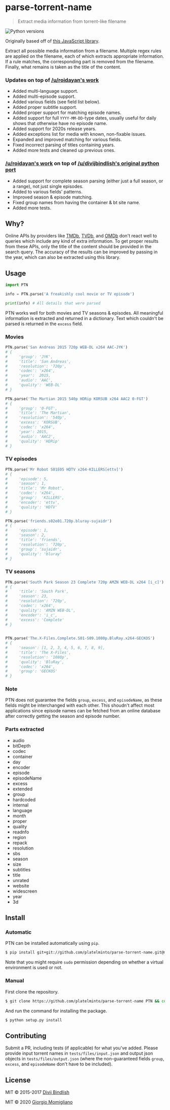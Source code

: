 # parse-torrent-name

> Extract media information from torrent-like filename

![Python versions](https://img.shields.io/badge/Python-2.7%2C%203.3-brightgreen.svg?style=flat-square)

Originally based off of [this JavaScript
library](https://github.com/jzjzjzj/parse-torrent-name).

Extract all possible media information from a filename. Multiple regex 
rules are applied on the filename, each of which extracts appropriate
information. If a rule matches, the corresponding part
is removed from the filename. Finally, what remains is taken as the
title of the content.

### Updates on top of [/u/roidayan's work](https://github.com/roidayan/parse-torrent-name/tree/updates)

- Added multi-language support.
- Added multi-episode support.
- Added various fields (see field list below).
- Added proper subtitle support.
- Added proper support for matching episode names.
- Added support for full `YYYY-MM-DD`-type dates, usually useful for daily shows that otherwise have no episode name.
- Added support for 2020s release years.
- Added exceptions list for media with known, non-fixable issues.
- Expanded and improved matching for various fields.
- Fixed incorrect parsing of titles containing years.
- Added more tests and cleaned up previous ones.


### [/u/roidayan's work](https://github.com/roidayan/parse-torrent-name/tree/updates) on top of [/u/divijbindlish's original python port](https://github.com/divijbindlish/parse-torrent-name)

- Added support for complete season parsing (either just a full season, or a range), not just single episodes.
- Added to various fields' patterns.
- Improved season & episode matching.
- Fixed group names from having the container & bt site name.
- Added more tests.


## Why?

Online APIs by providers like
[TMDb](https://www.themoviedb.org/documentation/api),
[TVDb](http://thetvdb.com/wiki/index.php?title=Programmers_API), and
[OMDb](http://www.omdbapi.com/) don't react well to
queries which include any kind of extra information. To get proper results from
these APIs, only the title of the content should be provided in the search
query. The accuracy of the results can be
improved by passing in the year, which can also be extracted using this library.

## Usage

```py
import PTN

info = PTN.parse('A freakishly cool movie or TV episode')

print(info) # All details that were parsed
```

PTN works well for both movies and TV seasons & episodes. All meaningful information is
extracted and returned in a dictionary. Text which couldn't be
parsed is returned in the `excess` field.

### Movies

```py
PTN.parse('San Andreas 2015 720p WEB-DL x264 AAC-JYK')
# {
#     'group': 'JYK',
#     'title': 'San Andreas',
#     'resolution': '720p',
#     'codec': 'x264',
#     'year':  2015,
#     'audio': 'AAC',
#     'quality': 'WEB-DL'
# }

PTN.parse('The Martian 2015 540p HDRip KORSUB x264 AAC2 0-FGT')
# {
#     'group': '0-FGT',
#     'title': 'The Martian',
#     'resolution': '540p',
#     'excess': 'KORSUB',
#     'codec': 'x264',
#     'year': 2015,
#     'audio': 'AAC2',
#     'quality': 'HDRip'
# }
```

### TV episodes 

```py
PTN.parse('Mr Robot S01E05 HDTV x264-KILLERS[ettv]')
# {
#     'episode': 5,
#     'season': 1,
#     'title': 'Mr Robot',
#     'codec': 'x264',
#     'group':  'KILLERS',
#     'encoder': 'ettv',
#     'quality': 'HDTV'
# }

PTN.parse('friends.s02e01.720p.bluray-sujaidr')
# {
#     'episode': 1,
#     'season': 2,
#     'title': 'friends',
#     'resolution': '720p',
#     'group': 'sujaidr',
#     'quality': 'bluray'    
# }
```

### TV seasons

```py
PTN.parse('South Park Season 23 Complete 720p AMZN WEB-DL x264 [i_c]')
# {
#     'title': 'South Park',
#     'season': 23,
#     'resolution': '720p',
#     'codec': 'x264',
#     'quality': 'AMZN WEB-DL',
#     'encoder': 'i_c',
#     'excess': 'Complete'
# }

  
PTN.parse('The.X-Files.Complete.S01-S09.1080p.BluRay.x264-GECKOS')
# {
#     'season': [1, 2, 3, 4, 5, 6, 7, 8, 9],
#     'title': 'The X-Files',
#     'resolution': '1080p',
#     'quality': 'BluRay',
#     'codec': 'x264',
#     'group': 'GECKOS'
# }
```

### Note

PTN does not guarantee the fields `group`, `excess`, and `episodeName`, as these 
fields might be interchanged with each other. This shoudn't affect most 
applications since episode names can be fetched from an online database 
after correctly getting the season and episode number.

### Parts extracted

* audio
* bitDepth
* codec
* container
* day
* encoder
* episode
* episodeName
* excess
* extended
* group
* hardcoded
* internal
* language
* month
* proper
* quality
* readnfo
* region
* repack
* resolution
* sbs
* season
* size
* subtitles
* title
* unrated
* website
* widescreen
* year
* 3d

## Install

### Automatic

PTN can be installed automatically using `pip`.

```sh
$ pip install git+git://github.com/platelminto/parse-torrent-name.git@master
```

Note that you might require `sudo` permission depending on whether
a virtual environment is used or not.

### Manual

First clone the repository.

```sh
$ git clone https://github.com/platelminto/parse-torrent-name PTN && cd PTN
```

And run the command for installing the package.

```sh
$ python setup.py install
```

## Contributing

Submit a PR, including tests (if applicable) for what you've added. Please provide input torrent names in `tests/files/input.json` and output json objects in `tests/files/output.json` (where the non-guaranteed fields `group`, `excess`, and `episodeName` don't have to be included).

## License

MIT © 2015-2017 [Divij Bindlish](http://divijbindlish.in)

MIT © 2020 [Giorgio Momigliano](https://github.com/platelminto)
